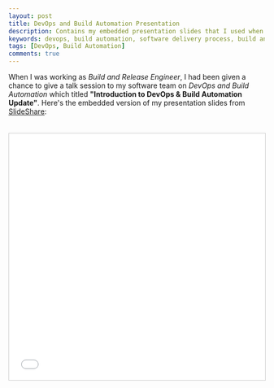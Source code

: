 ```yaml
---
layout: post
title: DevOps and Build Automation Presentation
description: Contains my embedded presentation slides that I used when I was giving a talk session on DevOps and Build Automation to my software team.
keywords: devops, build automation, software delivery process, build and release
tags: [DevOps, Build Automation]
comments: true
---
```


When I was working as _Build and Release Engineer_, I had been given a chance to give a talk session to my software team on _DevOps and Build Automation_ which titled **"Introduction to DevOps & Build Automation Update"**. Here's the embedded version of my presentation slides from [SlideShare](https://www.slideshare.net/HeiswayiNrird/devops-and-build-automation):

<iframe src="//www.slideshare.net/slideshow/embed_code/key/6b6CrQrQMjnm1Z" width="595" height="485" frameborder="0" marginwidth="0" marginheight="0" scrolling="no" style="border:1px solid #CCC; border-width:1px; margin-bottom:5px; max-width: 100%;margin-top:20px;" allowfullscreen> </iframe>
